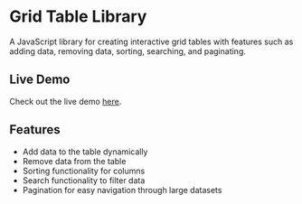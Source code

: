 # Grid Table Library

A JavaScript library for creating interactive grid tables with features such as adding data, removing data, sorting, searching, and paginating.

## Live Demo
Check out the live demo [here](https://gridtable2023.netlify.app/).

## Features
- Add data to the table dynamically
- Remove data from the table
- Sorting functionality for columns
- Search functionality to filter data
- Pagination for easy navigation through large datasets
